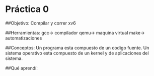# Práctica 0

##Objetivo:
Compilar y correr xv6

##Herramientas:
gcc-> compilador
qemu-> maquina virtual
make-> automatizaciones

##Conceptos:
Un programa esta compuesto de un codigo fuente.
Un sistema operativo esta compuesto de un kernel y de aplicaciones del sistema.

##Qué aprendí:
